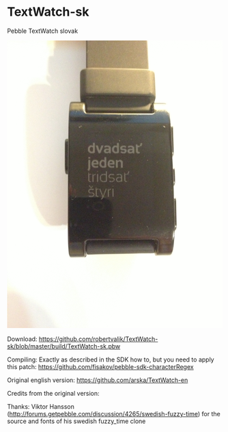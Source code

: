 TextWatch-sk
============

Pebble TextWatch slovak

![](/Screenshot.jpg)

Download: https://github.com/robertvalik/TextWatch-sk/blob/master/build/TextWatch-sk.pbw

Compiling: Exactly as described in the SDK how to, but you need to apply this patch: https://github.com/fisakov/pebble-sdk-characterRegex



Original english version: https://github.com/arska/TextWatch-en

Credits from the original version:

Thanks: Viktor Hansson (http://forums.getpebble.com/discussion/4265/swedish-fuzzy-time) for the source and fonts of his swedish fuzzy_time clone

